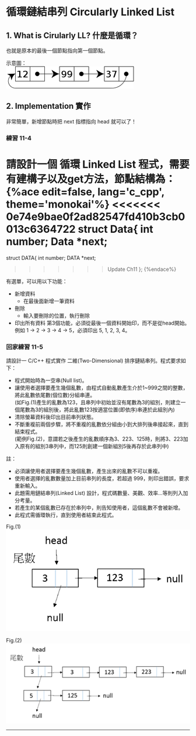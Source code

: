 # 循環鏈結串列 Circularly Linked List

## 1. What is Cirularly LL? 什麼是循環？

也就是原本的最後一個節點指向第一個節點。

示意圖：  
![Circularly-linked-list.png](img/Circularly-linked-list.png)

## 2. Implementation 實作

非常簡單，新增節點時把 next 指標指向 head 就可以了！



### 練習 11-4

請設計一個 循環 Linked List 程式，需要有建構子以及get方法，節點結構為：
{%ace edit=false, lang='c_cpp', theme='monokai'%}
<<<<<<< 0e74e9bae0f2ad82547fd410b3cb0013c6364722
struct Data{
    int number;
    Data *next;
=======
struct DATA{
    int number;
    DATA *next;
>>>>>>> Update Ch11
};
{%endace%}

有選單，可以用以下功能：

* 新增資料
	* 在最後面新增一筆資料
* 刪除
	* 輸入要刪除的位置，執行刪除
* 印出所有資料
	第3個功能，必須從最後一個資料開始印，而不是從head開始。  
	例如 1 -> 2 -> 3 -> 4 -> 5，必須印出 5, 1, 2, 3, 4。


### 回家練習 11-5

請設計一 C/C++ 程式實作 二維(Two-Dimensional) 排序鏈結串列。程式要求如下：
* 程式開始時為一空串(Null list)。
* 讓使用者選擇要產生幾個亂數，由程式自動亂數產生介於1~999之間的整數，將此亂數依尾數(個位數)分組串連。  
(如Fig.(1)產生的亂數為123，且串列中初始並沒有尾數為3的組別，則建立一個尾數為3的組別後，將此亂數123按適當位置(即依序)串連於此組別內)
* 清除螢幕資料後印出目前串列狀態。
* 不斷重複前兩個步驟，將不重複的亂數依分組由小到大排列後串接起來，直到結束程式。  
	(範例Fig.(2)，意謂若之後產生的亂數順序為3、223、125時，則將3、223加入原有的組別3串列中，而125則創建一個新組別5後再存於此串列中)

註：
* 必須讓使用者選擇要產生幾個亂數，產生出來的亂數不可以重複。  
* 使用者選擇的亂數數量加上目前串列的長度，若超過 999，則印出錯誤，要求重新輸入。  
* 此題需用鏈結串列(Linked List) 設計，程式碼數量、美觀、效率...等則列入加分考量。  
* 若產生的某個亂數已存在於串列中，則告知使用者，這個亂數不會被新增。  
* 此程式需循環執行，直到使用者結束此程式。

Fig.(1)  
![F1.png](img/F1.png)  

Fig.(2)  
![F2.png](img/F2.png)  

___

